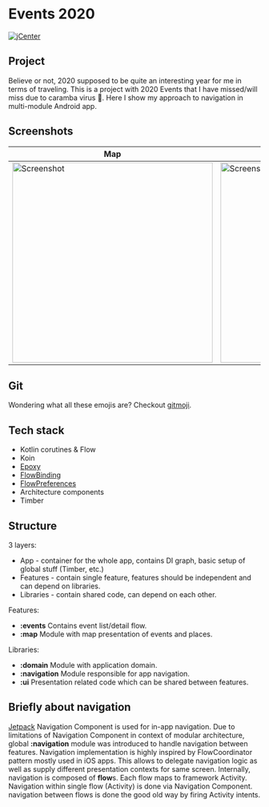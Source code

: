 # Events 2020

[![jCenter](https://img.shields.io/badge/Kotlin-1.3.71-green.svg)]()

## Project
Believe or not, 2020 supposed to be quite an interesting year for me in terms of traveling.
This is a project with 2020 Events that I have missed/will miss due to caramba virus 🦠.
Here I show my approach to navigation in multi-module Android app.

## Screenshots

| Map | List |  Detail |
| --- | ---- | ------- |
|<img src="https://github.com/gorbuvla/events-2020/screenshots/Screenshot_20200412-211239.png" height="400" alt="Screenshot"/> | <img src="https://github.com/gorbuvla/events-2020/screenshots/Screenshot_20200412-211202.png" height="400" alt="Screenshot"/>  | <img src="https://github.com/gorbuvla/events-2020/screenshots/Screenshot_20200412-211219.png" height="400" alt="Screenshot"/> |

## Git
Wondering what all these emojis are? Checkout [gitmoji](https://gitmoji.carloscuesta.me/).

## Tech stack

* Kotlin corutines & Flow
* Koin
* [Epoxy](https://github.com/airbnb/epoxy)
* [FlowBinding](https://github.com/ReactiveCircus/FlowBinding)
* [FlowPreferences](https://github.com/tfcporciuncula/flow-preferences)
* Architecture components
* Timber

## Structure

3 layers:
* App - container for the whole app, contains DI graph, basic setup of global stuff (Timber, etc.)
* Features - contain single feature, features should be independent and can depend on libraries.
* Libraries - contain shared code, can depend on each other.

Features:
- **:events**
Contains event list/detail flow.
- **:map**
Module with map presentation of events and places.

Libraries:
- **:domain**
Module with application domain.
- **:navigation**
Module responsible for app navigation.
- **:ui**
Presentation related code which can be shared between features.

## Briefly about navigation
[Jetpack](https://developer.android.com/jetpack) Navigation Component is used for in-app navigation.
Due to limitations of Navigation Component in context of modular architecture, global **:navigation** module was introduced to handle navigation between features.
Navigation implementation is highly inspired by FlowCoordinator pattern mostly used in iOS apps.
This allows to delegate navigation logic as well as supply different presentation contexts for same screen.
Internally, navigation is composed of **flow**s. Each flow maps to framework Activity.
Navigation within single flow (Activity) is done via Navigation Component.
navigation between flows is done the good old way by firing Activity intents.